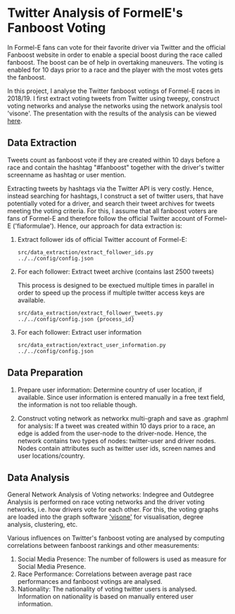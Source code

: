 # Twitter Analysis of FormelE's Fanboost Voting
In Formel-E fans can vote for their favorite driver via Twitter and the official Fanboost website in order to enable a special boost during the race called fanboost. The boost can be of help in overtaking maneuvers. The voting is enabled for 10 days prior to a race and the player with the most votes gets the fanboost.

In this project, I analyse the Twitter fanboost votings of Formel-E races in 2018/19. I first extract voting tweets from Twitter using tweepy, construct voting networks and analyse the networks using the network analysis tool 'visone'. The presentation with the results of the analysis can be viewed [here](https://github.com/katboe/formelE_fanboost_voting_analysis/blob/main/FormulaE_Fanboost_presentation.pdf).

## Data Extraction
Tweets count as fanboost vote if they are created within 10 days before a race and contain the hashtag "#fanboost" together with the driver's twitter screenname as hashtag or user mention. 

Extracting tweets by hashtags via the Twitter API is very costly. Hence, instead searching for hashtags, I construct a set of twitter users, that have potentially voted for a driver, and search their tweet archives for tweets meeting the voting criteria. For this, I assume that all fanboost voters are fans of Formel-E and therefore follow the official Twitter account of Formel-E ('fiaformulae'). Hence, our approach for data extraction is:

1. Extract follower ids of official Twitter account of Formel-E: 
    
    ```src/data_extraction/extract_follower_ids.py ../../config/config.json```

2. For each follower: Extract tweet archive (contains last 2500 tweets)

   This process is designed to be exectued multiple times in parallel in order to speed up the process if multiple twitter access keys are available.
   
    ```src/data_extraction/extract_follower_tweets.py ../../config/config.json {process_id}```

3. For each follower: Extract user information
    
   ```src/data_extraction/extract_user_information.py ../../config/config.json```
   
 
## Data Preparation
1. Prepare user information: Determine country of user location, if available. 
  Since user information is entered manually in a free text field, the information is not too reliable though.

2. Construct voting network as networkx multi-graph and save as .graphml for analysis: 
  If a tweet was created within 10 days prior to a race, an edge is added from the user-node to the driver-node. Hence, the network contains two types of nodes: twitter-user and driver nodes. Nodes contain attributes such as twitter user ids, screen names and user locations/country. 

## Data Analysis
General Network Analysis of Voting networks:
Indegree and Outdegree Analysis is performed on race voting networks and the driver voting networks, i.e. how drivers vote for each other. For this, the voting graphs are loaded into the graph software ['visone'](https://visone.ethz.ch/) for visualisation, degree analysis, clustering, etc. 

Various influences on Twitter's fanboost voting are analysed by computing correlations between fanboost rankings and other measurements:

1. Social Media Presence: 
  The number of followers is used as measure for Social Media Presence. 
2. Race Performance:
  Correlations between average past race performances and fanboost votings are analysed.
3. Nationality:
  The nationality of voting twitter users is analysed. Information on nationality is based on manually entered user information.
